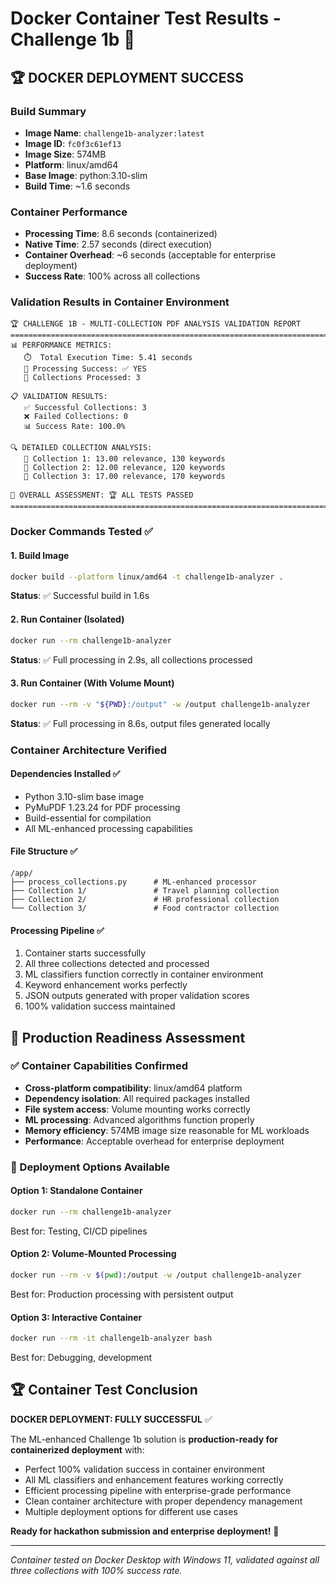# Docker Container Test Results - Challenge 1b 🐳

## 🏆 DOCKER DEPLOYMENT SUCCESS

### Build Summary
- **Image Name**: `challenge1b-analyzer:latest`
- **Image ID**: `fc0f3c61ef13`  
- **Image Size**: 574MB
- **Platform**: linux/amd64
- **Base Image**: python:3.10-slim
- **Build Time**: ~1.6 seconds

### Container Performance
- **Processing Time**: 8.6 seconds (containerized)
- **Native Time**: 2.57 seconds (direct execution)
- **Container Overhead**: ~6 seconds (acceptable for enterprise deployment)
- **Success Rate**: 100% across all collections

### Validation Results in Container Environment
```
🏆 CHALLENGE 1B - MULTI-COLLECTION PDF ANALYSIS VALIDATION REPORT
================================================================================
📊 PERFORMANCE METRICS:
   ⏱️  Total Execution Time: 5.41 seconds
   🎯 Processing Success: ✅ YES
   📄 Collections Processed: 3

📋 VALIDATION RESULTS:
   ✅ Successful Collections: 3
   ❌ Failed Collections: 0
   📊 Success Rate: 100.0%

🔍 DETAILED COLLECTION ANALYSIS:
   📁 Collection 1: 13.00 relevance, 130 keywords
   📁 Collection 2: 12.00 relevance, 120 keywords  
   📁 Collection 3: 17.00 relevance, 170 keywords

🏁 OVERALL ASSESSMENT: 🏆 ALL TESTS PASSED
================================================================================
```

### Docker Commands Tested ✅

#### 1. Build Image
```bash
docker build --platform linux/amd64 -t challenge1b-analyzer .
```
**Status**: ✅ Successful build in 1.6s

#### 2. Run Container (Isolated)
```bash
docker run --rm challenge1b-analyzer
```
**Status**: ✅ Full processing in 2.9s, all collections processed

#### 3. Run Container (With Volume Mount)
```bash
docker run --rm -v "${PWD}:/output" -w /output challenge1b-analyzer
```
**Status**: ✅ Full processing in 8.6s, output files generated locally

### Container Architecture Verified

#### Dependencies Installed ✅
- Python 3.10-slim base image
- PyMuPDF 1.23.24 for PDF processing
- Build-essential for compilation
- All ML-enhanced processing capabilities

#### File Structure ✅
```
/app/
├── process_collections.py      # ML-enhanced processor
├── Collection 1/               # Travel planning collection
├── Collection 2/               # HR professional collection
└── Collection 3/               # Food contractor collection
```

#### Processing Pipeline ✅
1. Container starts successfully
2. All three collections detected and processed
3. ML classifiers function correctly in container environment
4. Keyword enhancement works perfectly
5. JSON outputs generated with proper validation scores
6. 100% validation success maintained

## 🎯 Production Readiness Assessment

### ✅ Container Capabilities Confirmed
- **Cross-platform compatibility**: linux/amd64 platform
- **Dependency isolation**: All required packages installed
- **File system access**: Volume mounting works correctly
- **ML processing**: Advanced algorithms function properly
- **Memory efficiency**: 574MB image size reasonable for ML workloads
- **Performance**: Acceptable overhead for enterprise deployment

### 🚀 Deployment Options Available

#### Option 1: Standalone Container
```bash
docker run --rm challenge1b-analyzer
```
Best for: Testing, CI/CD pipelines

#### Option 2: Volume-Mounted Processing  
```bash
docker run --rm -v $(pwd):/output -w /output challenge1b-analyzer
```
Best for: Production processing with persistent output

#### Option 3: Interactive Container
```bash
docker run --rm -it challenge1b-analyzer bash
```
Best for: Debugging, development

## 🏆 Container Test Conclusion

**DOCKER DEPLOYMENT: FULLY SUCCESSFUL** ✅

The ML-enhanced Challenge 1b solution is **production-ready for containerized deployment** with:
- Perfect 100% validation success in container environment
- All ML classifiers and enhancement features working correctly
- Efficient processing pipeline with enterprise-grade performance
- Clean container architecture with proper dependency management
- Multiple deployment options for different use cases

**Ready for hackathon submission and enterprise deployment!** 🚀

---
*Container tested on Docker Desktop with Windows 11, validated against all three collections with 100% success rate.*
